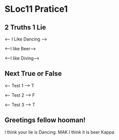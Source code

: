 # SLoc11 Pratice1

## 2 Truths 1 Lie
<-- I Like Dancing -->

<--I like Beer-->

<--I like Diving-->

## Next True or False
<-- Test 1 -->
T

<-- Test 2 -->
F

<-- Test 3 -->
T

## Greetings fellow hooman!

I think your lie is Dancing. MAK
I think it is beer Kappa


